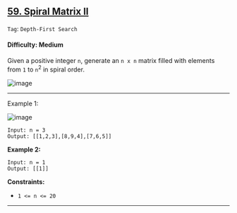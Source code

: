 ## [59. Spiral Matrix II](https://leetcode.com/problems/spiral-matrix-ii/)

```Tag```: ```Depth-First Search```

#### Difficulty: Medium

Given a positive integer ```n```, generate an ```n x n``` matrix filled with elements from ```1``` to ```n```<sup>2</sup> in spiral order.

![image](https://github.com/quananhle/Python/assets/35042430/a6861dba-98ef-481f-a4b3-2403383aa526)

---

Example 1:

![image](https://assets.leetcode.com/uploads/2020/11/13/spiraln.jpg)
```
Input: n = 3
Output: [[1,2,3],[8,9,4],[7,6,5]]
```

__Example 2:__
```
Input: n = 1
Output: [[1]]
```

__Constraints:__

- ```1 <= n <= 20```

---

